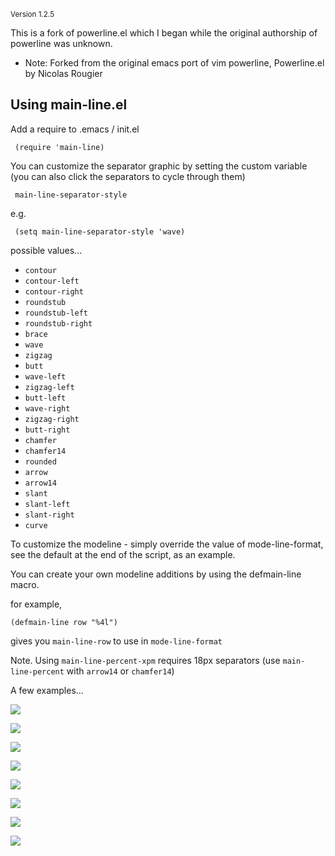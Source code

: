 <sup>Version 1.2.5</sup>

This is a fork of powerline.el which I began while the original
authorship of powerline was unknown.

- Note: Forked from the original emacs port of vim powerline,
Powerline.el by Nicolas Rougier

## Using main-line.el

Add a require to .emacs / init.el

     (require 'main-line)

You can customize the separator graphic by setting the custom variable (you can also click the separators to cycle through them)

     main-line-separator-style
     
e.g.

     (setq main-line-separator-style 'wave)

possible values...

- `contour`
- `contour-left`
- `contour-right`
- `roundstub`
- `roundstub-left`
- `roundstub-right`
- `brace`
- `wave`
- `zigzag`
- `butt`
- `wave-left`
- `zigzag-left`
- `butt-left`
- `wave-right`
- `zigzag-right`
- `butt-right`
- `chamfer`
- `chamfer14`
- `rounded`
- `arrow`
- `arrow14`
- `slant`
- `slant-left`
- `slant-right`
- `curve`

To customize the modeline - simply override the value of mode-line-format,
see the default at the end of the script, as an example.

You can create your own modeline additions by using the defmain-line macro.

for example,

    (defmain-line row "%4l")

gives you `main-line-row` to use in `mode-line-format`

Note. Using `main-line-percent-xpm` requires 18px separators (use
`main-line-percent` with `arrow14` or `chamfer14`)

A few examples...

![](https://raw.github.com/jasonm23/emacs-mainline/master/emacs-main-line-wave.png)

![](https://raw.github.com/jasonm23/emacs-mainline/master/emacs-main-line-zigzag.png)

![](https://raw.github.com/jasonm23/emacs-mainline/master/emacs-main-line-butt.png)

![](https://raw.github.com/jasonm23/emacs-mainline/master/emacs-main-line-curve.png)

![](https://raw.github.com/jasonm23/emacs-mainline/master/emacs-main-line-chamfer.png)

![](https://raw.github.com/jasonm23/emacs-mainline/master/emacs-main-line-rounded.png)

![](https://raw.github.com/jasonm23/emacs-mainline/master/emacs-main-line-slant.png)

![](https://raw.github.com/jasonm23/emacs-mainline/master/emacs-main-line-arrow.png)


